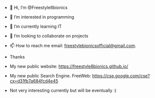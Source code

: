 - 👋 Hi, I’m @Freestyle8bionics
- 👀 I’m interested in programming
- 🌱 I’m currently learning IT
- 💞️ I’m looking to collaborate on projects
- 📫 How to reach me email: freestylebionicsofficial@gmail.com.
- Thanks

- My new public website: https://freestyle8bionics.github.io/
- My new public Search Engine. FreeWeb: https://cse.google.com/cse?cx=d31fb7a684fcd4e45
- Not very interesting currently but will be eventually :)

<!---
Freestyle8bionics/Freestyle8bionics is a ✨ special ✨ repository because its `README.md` (this file) appears on your GitHub profile.
You can click the Preview link to take a look at your changes.
--->
